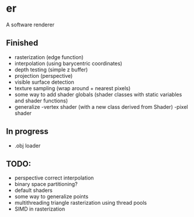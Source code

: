 # er
A software renderer

## Finished
- rasterization (edge function)
- interpolation (using barycentric coordinates)
- depth testing (simple z buffer)
- projection (perspective)
- visible surface detection
- texture sampling (wrap around + nearest pixels)
- some way to add shader globals (shader classes with static variables and shader functions)
- generalize    -vertex shader (with a new class derived from Shader)
                -pixel shader

## In progress
- .obj loader

## TODO: 
- perspective correct interpolation
- binary space partitioning?
- default shaders
- some way to generalize points
- multithreading triangle rasterization using thread pools
- SIMD in rasterization